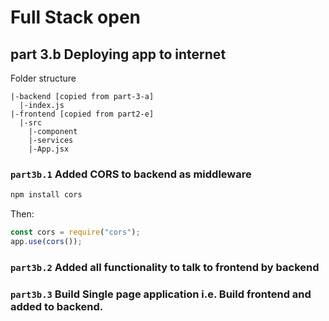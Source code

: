 # Full Stack open

## part 3.b Deploying app to internet

Folder structure

```
|-backend [copied from part-3-a]
  |-index.js
|-frontend [copied from part2-e]
  |-src
    |-component
    |-services
    |-App.jsx
```

### `part3b.1` Added CORS to backend as middleware

```bash
npm install cors
```

Then:

```js
const cors = require("cors");
app.use(cors());
```

### `part3b.2` Added all functionality to talk to frontend by backend

### `part3b.3` Build Single page application i.e. Build frontend and added to backend.

